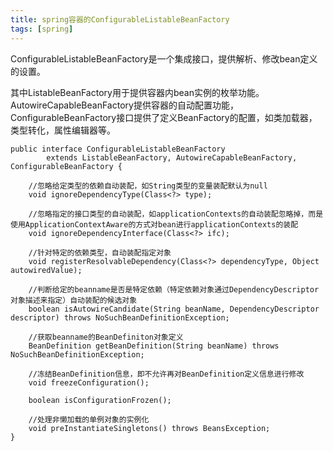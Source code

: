 ```yaml
---
title: spring容器的ConfigurableListableBeanFactory
tags: [spring]
---
```


ConfigurableListableBeanFactory是一个集成接口，提供解析、修改bean定义的设置。

其中ListableBeanFactory用于提供容器内bean实例的枚举功能。AutowireCapableBeanFactory提供容器的自动配置功能，ConfigurableBeanFactory接口提供了定义BeanFactory的配置，如类加载器，类型转化，属性编辑器等。

```
public interface ConfigurableListableBeanFactory
        extends ListableBeanFactory, AutowireCapableBeanFactory, ConfigurableBeanFactory {

    //忽略给定类型的依赖自动装配，如String类型的变量装配默认为null
    void ignoreDependencyType(Class<?> type);

    //忽略指定的接口类型的自动装配，如applicationContexts的自动装配忽略掉，而是使用ApplicationContextAware的方式对bean进行applicationContexts的装配
    void ignoreDependencyInterface(Class<?> ifc);

    //针对特定的依赖类型，自动装配指定对象
    void registerResolvableDependency(Class<?> dependencyType, Object autowiredValue);

    //判断给定的beanname是否是特定依赖（特定依赖对象通过DependencyDescriptor对象描述来指定）自动装配的候选对象
    boolean isAutowireCandidate(String beanName, DependencyDescriptor descriptor) throws NoSuchBeanDefinitionException;

    //获取beanname的BeanDefiniton对象定义
    BeanDefinition getBeanDefinition(String beanName) throws NoSuchBeanDefinitionException;

    //冻结BeanDefinition信息，即不允许再对BeanDefinition定义信息进行修改
    void freezeConfiguration();

    boolean isConfigurationFrozen();

    //处理非懒加载的单例对象的实例化
    void preInstantiateSingletons() throws BeansException;
}
```